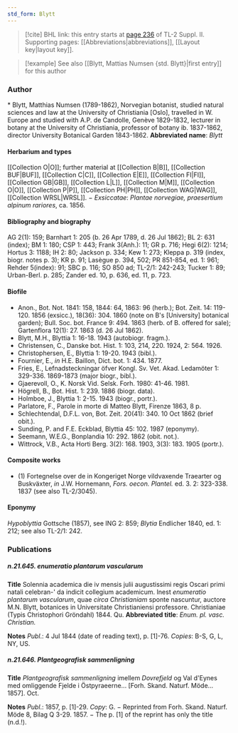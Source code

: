 ```yaml
---
std_form: Blytt
---
```


> [!cite] BHL link: this entry starts at [page 236](https://www.biodiversitylibrary.org/page/33265433) of TL-2 Suppl. II.
> Supporting pages: [[Abbreviations|abbreviations]], [[Layout key|layout key]].

> [!example] See also [[Blytt, Mattias Numsen {std. Blytt}|first entry]] for this author

### Author

\* Blytt, Matthias Numsen (1789-1862), Norvegian botanist, studied natural sciences and law at the University of Christiania \[Oslo\], travelled in W. Europe and studied with A.P. de Candolle, Genève 1829-1832, lecturer in botany at the University of Christiania, professor of botany ib. 1837-1862, director University Botanical Garden 1843-1862. 
**Abbreviated name**: *Blytt*

#### Herbarium and types

[[Collection O|O]]; further material at [[Collection B|B]], [[Collection BUF|BUF]], [[Collection C|C]], [[Collection E|E]], [[Collection FI|FI]], [[Collection GB|GB]], [[Collection L|L]], [[Collection M|M]], [[Collection O|O]], [[Collection P|P]], [[Collection PH|PH]], [[Collection WAG|WAG]], [[Collection WRSL|WRSL]]. −
*Exsiccatae*: *Plantae norvegiae, praesertium alpinum rariores*, ca. 1856.

#### Bibliography and biography

AG 2(1): 159; Barnhart 1: 205 (b. 26 Apr 1789, d. 26 Jul 1862); BL 2: 631 (index); BM 1: 180; CSP 1: 443; Frank 3(Anh.): 11; GR p. 716; Hegi 6(2): 1214; Hortus 3: 1188; IH 2: 80; Jackson p. 334; Kew 1: 273; Kleppa p. 319 (index, biogr. notes p. 3); KR p. 91; Lasègue p. 394, 502; PR 851-854, ed. 1: 961; Rehder 5(index): 91; SBC p. 116; SO 850 ad; TL-2/1: 242-243; Tucker 1: 89; Urban-Berl. p. 285; Zander ed. 10, p. 636, ed. 11, p. 723.

#### Biofile

- Anon., Bot. Not. 1841: 158, 1844: 64, 1863: 96 (herb.); Bot. Zeit. 14: 119-120. 1856 (exsicc.), 18(36): 304. 1860 (note on B's \[University\] botanical garden); Bull. Soc. bot. France 9: 494. 1863 (herb. of B. offered for sale); Gartenflora 12(1): 27. 1863 (d. 26 Jul 1862).
- Blytt, M.H., Blyttia 1: 16-18. 1943 (autobiogr. fragm.).
- Christensen, C., Danske bot. Hist. 1: 103, 214, 220. 1924, 2: 564. 1926.
- Christophersen, E., Blyttia 1: 19-20. 1943 (bibl.).
- Fournier, E., *in* H.E. Baillon, Dict. bot. 1: 434. 1877.
- Fries, E., Lefnadsteckningar öfver Kongl. Sv. Vet. Akad. Ledamöter 1: 329-336. 1869-1873 (major biogr., bibl.).
- Gjaerevoll, O., K. Norsk Vid. Selsk. Forh. 1980: 41-46. 1981.
- Högrell, B., Bot. Hist. 1: 239. 1886 (biogr. data).
- Holmboe, J., Blyttia 1: 2-15. 1943 (biogr., portr.).
- Parlatore, F., Parole in morte di Matteo Blytt, Firenze 1863, 8 p.
- Schlechtendal, D.F.L. von, Bot. Zeit. 20(41): 340. 10 Oct 1862 (brief obit.).
- Sunding, P. and F.E. Eckblad, Blyttia 45: 102. 1987 (eponymy).
- Seemann, W.E.G., Bonplandia 10: 292. 1862 (obit. not.).
- Wittrock, V.B., Acta Horti Berg. 3(2): 168. 1903, 3(3): 183. 1905 (portr.).

#### Composite works

- (1) Fortegnelse over de in Kongeriget Norge vildvaxende Traearter og Buskväxter, *in* J.W. Hornemann, *Fors. oecon. Plantel.* ed. 3. 2: 323-338. 1837 (see also TL-2/3045).

#### Eponymy

*Hypoblyttia* Gottsche (1857), see ING 2: 859; *Blytia* Endlicher 1840, ed. 1: 212; see also TL-2/1: 242.

### Publications

##### n.21.645. enumeratio plantarum vascularum

**Title**
Solennia academica die iv mensis julii augustissimi regis Oscari primi natali celebran-' da indicit collegium academicum. Inest *enumeratio plantarum vascularum*, quae *circa Christianiam* sponte nascuntur, auctore M.N. Blytt, botanices in Universitate Christianiensi professore. Christianiae (Typis Christophori Gröndahl) 1844. Qu.
**Abbreviated title**: *Enum. pl. vasc. Christian.*

**Notes**
*Publ*.: 4 Jul 1844 (date of reading text), p. \[1\]-76. *Copies*: B-S, G, L, NY, US.

##### n.21.646. Plantgeografisk sammenligning

**Title**
*Plantgeografisk sammenligning* imellem *Dovrefjeld* og Val d'Eynes med omliggende Fjelde i Östpyraeerne... \[Forh. Skand. Naturf. Möde... 1857\]. Oct.

**Notes**
*Publ*.: 1857, p. \[1\]-29. *Copy*: G. − Reprinted from Forh. Skand. Naturf. Möde 8, Bilag Q 3-29. 1857. − The p. \[1\] of the reprint has only the title (n.d.!).

